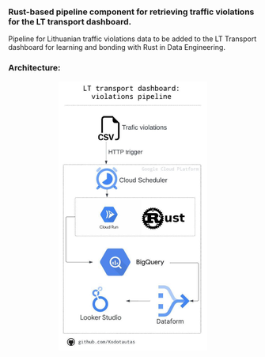 ### Rust-based pipeline component for retrieving traffic violations for the LT transport dashboard.

Pipeline for Lithuanian traffic violations data to be added to the LT Transport dashboard for learning and bonding with Rust in Data Engineering.

### Architecture:
<div align="center">
  <img src="./diagram/t_cars_violences.jpeg" alt="Data Pipeline Diagram" width="300">
</div>